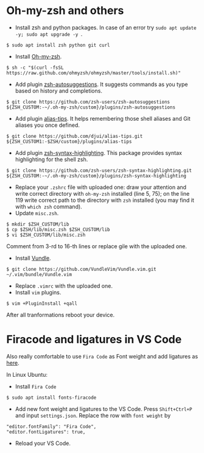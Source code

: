 # Oh-my-zsh and others

- Install zsh and python packages. In case of an error try `sudo apt update -y; sudo apt upgrade -y `.
```
$ sudo apt install zsh python git curl
```
- Install [Oh-my-zsh](https://ohmyz.sh/).
```
$ sh -c "$(curl -fsSL https://raw.github.com/ohmyzsh/ohmyzsh/master/tools/install.sh)"
```
- Add plugin [zsh-autosuggestions](https://github.com/zsh-users/zsh-autosuggestions/blob/master/INSTALL.md). It suggests commands as you type based on history and completions.
```
$ git clone https://github.com/zsh-users/zsh-autosuggestions ${ZSH_CUSTOM:-~/.oh-my-zsh/custom}/plugins/zsh-autosuggestions
```
- Add plugin [alias-tips](https://github.com/djui/alias-tips). It helps remembering those shell aliases and Git aliases you once defined.
```
$ git clone https://github.com/djui/alias-tips.git ${ZSH_CUSTOM1:-$ZSH/custom}/plugins/alias-tips
```
- Add plugin [zsh-syntax-highlighting](https://github.com/zsh-users/zsh-syntax-highlighting/blob/master/INSTALL.md). This package provides syntax highlighting for the shell zsh.
```
$ git clone https://github.com/zsh-users/zsh-syntax-highlighting.git ${ZSH_CUSTOM:-~/.oh-my-zsh/custom}/plugins/zsh-syntax-highlighting
```
- Replace your `.zshrc` file with uploaded one: draw your attention and write correct directory with `oh-my-zsh` installed (line 5, 75); on the line 119 write correct path to the directory with `zsh` installed (you may find it with `which zsh` command).
- Update `misc.zsh`.
```
$ mkdir $ZSH_CUSTOM/lib 
$ cp $ZSH/lib/misc.zsh $ZSH_CUSTOM/lib
$ vi $ZSH_CUSTOM/lib/misc.zsh
```
Comment from 3-rd to 16-th lines or replace gile with the uploaded one.
- Install [Vundle](https://github.com/VundleVim/Vundle.vim).
```
$ git clone https://github.com/VundleVim/Vundle.vim.git ~/.vim/bundle/Vundle.vim
```
- Replace `.vimrc` with the uploaded one.
- Install `vim` plugins.

[//]: # (Launch `vim` and run `:PluginInstall`)
```
$ vim +PluginInstall +qall
```
After all tranformations reboot your device.

# Firacode and ligatures in VS Code

Also really comfortable to use `Fira Code` as Font weight and add ligatures as [here](https://github.com/tonsky/FiraCode/wiki/VS-Code-Instructions).

In Linux Ubuntu:
- Install `Fira Code`
```
$ sudo apt install fonts-firacode
```
- Add new font weight and ligatures to the VS Code. Press `Shift+Ctrl+P` and input `settings.json`. Replace the row with `font weight` by
```
"editor.fontFamily": "Fira Code",
"editor.fontLigatures": true,
```
- Reload your VS Code.